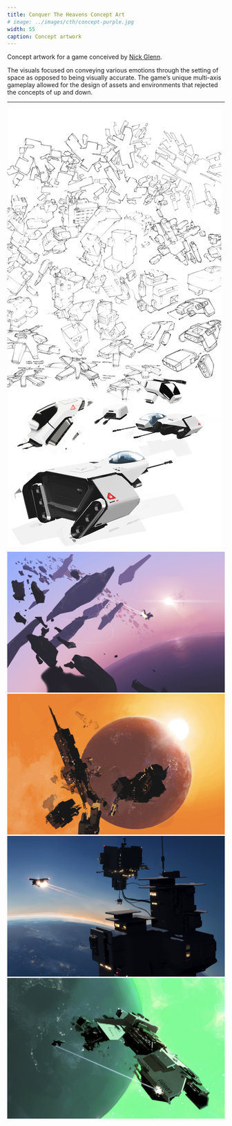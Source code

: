 ```yaml
---
title: Conquer The Heavens Concept Art
# image: ../images/cth/concept-purple.jpg
width: 55
caption: Concept artwork
---
```


Concept artwork for a game conceived by [Nick Glenn](https://twitter.com/nickglenndotcom).

The visuals focused on conveying various emotions through the setting of space as opposed to being visually accurate. The game’s unique multi-axis gameplay allowed for the design of assets and environments that rejected the concepts of up and down.

---

![](../images/cth/sketches-ship.jpg)
![](../images/cth/concept-purple.jpg)
![](../images/cth/concept-orange.jpg)
![](../images/cth/concept-deepblue.jpg)
![](../images/cth/concept-green.jpg)